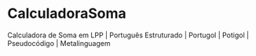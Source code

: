 # CalculadoraSoma
 Calculadora de Soma em LPP | Português Estruturado | Portugol | Potigol | Pseudocódigo | Metalinguagem
